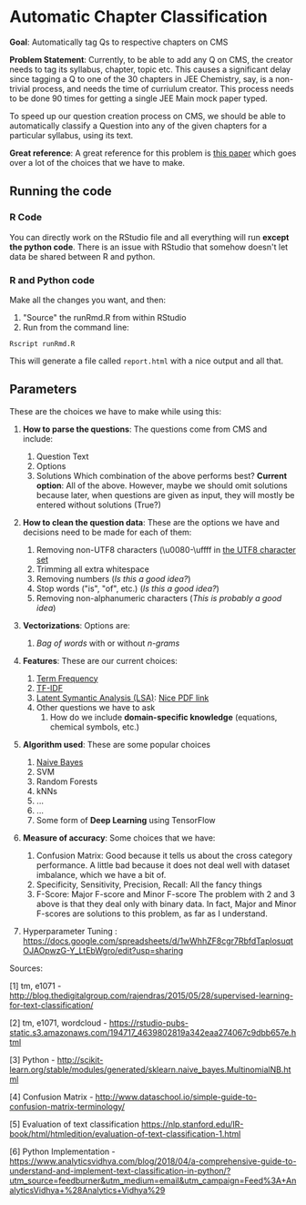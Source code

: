 # Automatic Chapter Classification

**Goal**: Automatically tag Qs to respective chapters on CMS

**Problem Statement**: Currently, to be able to add any Q on CMS, the creator needs to tag its syllabus, chapter, topic etc. This causes a significant delay since tagging a Q to one of the 30 chapters in JEE Chemistry, say, is a non-trivial process, and needs the time of curriulum creator. This process needs to be done 90 times for getting a single JEE Main mock paper typed. 

To speed up our question creation process on CMS, we should be able to automatically classify a Question into any of the given chapters for a particular syllabus, using its text.

**Great reference**: 
A great reference for this problem is [this paper](https://github.com/peerlearning/auto_chapter_classification/blob/master/Useful_Literature/Question%20Topic%20Categorization.pdf) which goes over a lot of the choices that we have to make.

## Running the code

### R Code

You can directly work on the RStudio file and all everything will run **except the python code**. There is an issue with RStudio that somehow doesn't let data be shared between R and python.

### R and Python code


Make all the changes you want, and then:

1. "Source" the runRmd.R from within RStudio
2. Run from the command line:

```
Rscript runRmd.R
```

This will generate a file called `report.html` with a nice output and all that.


## Parameters

These are the choices we have to make while using this:

1. **How to parse the questions**: The questions come from CMS and include:
    1. Question Text
    2. Options
    3. Solutions
    Which combination of the above performs best?
    **Current option**: All of the above. However, maybe we should omit solutions because later, when questions are given as input, they will mostly be entered without solutions (True?)
2. **How to clean the question data**: These are the options we have and decisions need to be made for each of them:
    1. Removing non-UTF8 characters (\u0080-\uffff in [the UTF8 character set](http://www.utf8-chartable.de/)
    2. Trimming all extra whitespace
    3. Removing numbers (*Is this a good idea?*)
    4. Stop words ("is", "of", etc.) (*Is this a good idea?*)
    5. Removing non-alphanumeric characters (*This is probably a good idea*)
3. **Vectorizations**: Options are:
    1. *Bag of words* with or without *n-grams*
4. **Features**: These are our current choices:
    1. [Term Frequency](https://en.wikipedia.org/wiki/Tf%E2%80%93idf#Term_frequency)
    2. [TF-IDF](https://en.wikipedia.org/wiki/Tf%E2%80%93idf#Term_frequency%E2%80%93Inverse_document_frequency)
    3. [Latent Symantic Analysis (LSA)](https://en.wikipedia.org/wiki/Latent_semantic_analysis): [Nice PDF link](lsa.colorado.edu/papers/dp1.LSAintro.pdf)
    4. Other questions we have to ask
        1. How do we include **domain-specific knowledge** (equations, chemical symbols, etc.)
5. **Algorithm used**: These are some popular choices
    1. [Naive Bayes](https://nlp.stanford.edu/IR-book/html/htmledition/naive-bayes-text-classification-1.html)
    2. SVM
    3. Random Forests
    4. kNNs
    5. ...
    6. ...
    7. Some form of **Deep Learning** using TensorFlow
8. **Measure of accuracy**: Some choices that we have:
    1. Confusion Matrix: Good because it tells us about the cross category performance. A little bad because it does not deal well with dataset imbalance, which we have a bit of.
    2. Specificity, Sensitivity, Precision, Recall: All the fancy things
    3. F-Score: Major F-score and Minor F-score
    The problem with 2 and 3 above is that they deal only with binary data. In fact, Major and Minor F-scores are solutions to this problem, as far as I understand.
    
9. Hyperparameter Tuning : https://docs.google.com/spreadsheets/d/1wWhhZF8cgr7RbfdTaplosuqtOJAOpwzG-Y_LtEbWgro/edit?usp=sharing

Sources: 

[1] tm, e1071 - http://blog.thedigitalgroup.com/rajendras/2015/05/28/supervised-learning-for-text-classification/

[2] tm, e1071, wordcloud - https://rstudio-pubs-static.s3.amazonaws.com/194717_4639802819a342eaa274067c9dbb657e.html

[3] Python - http://scikit-learn.org/stable/modules/generated/sklearn.naive_bayes.MultinomialNB.html

[4] Confusion Matrix - http://www.dataschool.io/simple-guide-to-confusion-matrix-terminology/

[5] Evaluation of text classification https://nlp.stanford.edu/IR-book/html/htmledition/evaluation-of-text-classification-1.html

[6] Python Implementation - https://www.analyticsvidhya.com/blog/2018/04/a-comprehensive-guide-to-understand-and-implement-text-classification-in-python/?utm_source=feedburner&utm_medium=email&utm_campaign=Feed%3A+AnalyticsVidhya+%28Analytics+Vidhya%29
